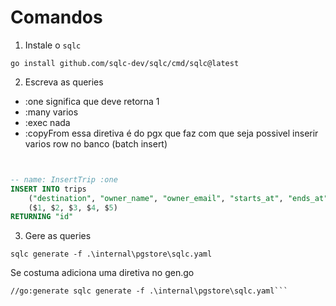 # Comandos

1. Instale o `sqlc`

```
go install github.com/sqlc-dev/sqlc/cmd/sqlc@latest
```

2. Escreva as queries
- :one significa que deve retorna 1
- :many varios
- :exec nada
- :copyFrom essa diretiva é do pgx que faz com que seja possivel inserir varios row no banco (batch insert)
```sql


-- name: InsertTrip :one
INSERT INTO trips
    ("destination", "owner_name", "owner_email", "starts_at", "ends_at") VALUES
    ($1, $2, $3, $4, $5)
RETURNING "id"
```



3. Gere as queries

```
sqlc generate -f .\internal\pgstore\sqlc.yaml
```

Se costuma adiciona uma diretiva no gen.go
```
//go:generate sqlc generate -f .\internal\pgstore\sqlc.yaml```
